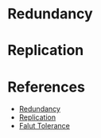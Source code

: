 # Redundancy

# Replication

# References

* [Redundancy](https://en.wikipedia.org/wiki/Redundancy_(engineering))
* [Replication](https://en.wikipedia.org/wiki/Replication_(computing))
* [Falut Tolerance](https://en.wikipedia.org/wiki/Fault_tolerance)